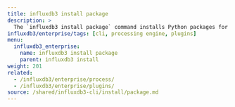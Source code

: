 ```yaml
---
title: influxdb3 install package
description: >
  The `influxdb3 install package` command installs Python packages for use in InfluxDB 3 processing engine plugins.
influxdb3/enterprise/tags: [cli, processing engine, plugins]
menu:
  influxdb3_enterprise:
    name: influxdb3 install package
    parent: influxdb3 install
weight: 201
related:
  - /influxdb3/enterprise/process/
  - /influxdb3/enterprise/plugins/
source: /shared/influxdb3-cli/install/package.md
---
```


<!-- 
//SOURCE - content/shared/influxdb3-cli/install/package.md
-->
